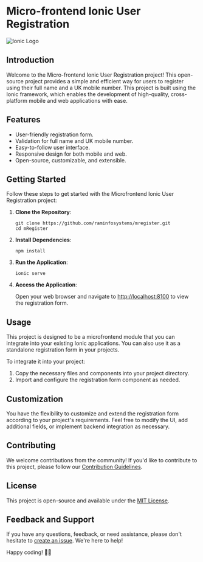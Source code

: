 # Micro-frontend Ionic User Registration

![Ionic Logo](https://ionicframework.com/img/meta/logo.png)

## Introduction

Welcome to the Micro-frontend Ionic User Registration project! This open-source project provides a simple and efficient way for users to register using their full name and a UK mobile number. This project is built using the Ionic framework, which enables the development of high-quality, cross-platform mobile and web applications with ease.

## Features

- User-friendly registration form.
- Validation for full name and UK mobile number.
- Easy-to-follow user interface.
- Responsive design for both mobile and web.
- Open-source, customizable, and extensible.

## Getting Started

Follow these steps to get started with the Microfrontend Ionic User Registration project:

1. **Clone the Repository**:

   ```
   git clone https://github.com/raminfosystems/mregister.git
   cd mRegister
   ```

2. **Install Dependencies**:

   ```
   npm install
   ```

3. **Run the Application**:

   ```
   ionic serve
   ```

4. **Access the Application**:

   Open your web browser and navigate to [http://localhost:8100](http://localhost:8100) to view the registration form.

## Usage

This project is designed to be a microfrontend module that you can integrate into your existing Ionic applications. You can also use it as a standalone registration form in your projects.

To integrate it into your project:

1. Copy the necessary files and components into your project directory.
2. Import and configure the registration form component as needed.

## Customization

You have the flexibility to customize and extend the registration form according to your project's requirements. Feel free to modify the UI, add additional fields, or implement backend integration as necessary.

## Contributing

We welcome contributions from the community! If you'd like to contribute to this project, please follow our [Contribution Guidelines](CONTRIBUTING.md).

## License

This project is open-source and available under the [MIT License](LICENSE).

## Feedback and Support

If you have any questions, feedback, or need assistance, please don't hesitate to [create an issue](https://github.com/your-username/microfrontend-ionic-registration/issues). We're here to help!

Happy coding! 🚀📱
